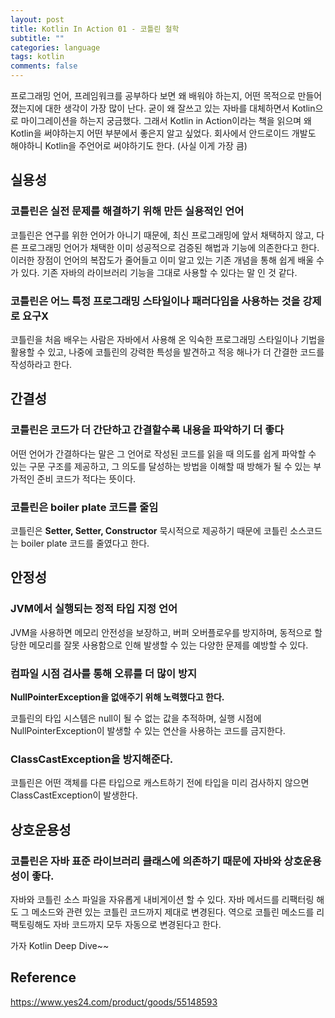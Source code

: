 ```yaml
---
layout: post
title: Kotlin In Action 01 - 코틀린 철학
subtitle: ""
categories: language
tags: kotlin
comments: false
---
```


프로그래밍 언어, 프레임워크를 공부하다 보면 왜 배워야 하는지, 
어떤 목적으로 만들어졌는지에 대한 생각이 가장 많이 난다. 
굳이 왜 잘쓰고 있는 자바를 대체하면서 Kotlin으로 마이그레이션을 하는지 궁금했다. 
그래서 Kotlin in Action이라는 책을 읽으며 왜 Kotlin을 써야하는지 어떤 부분에서 좋은지 알고 싶었다.
회사에서 안드로이드 개발도 해야하니 Kotlin을 주언어로 써야하기도 한다. (사실 이게 가장 큼)

## 실용성

### 코틀린은 실전 문제를 해결하기 위해 만든 실용적인 언어

코틀린은 연구를 위한 언어가 아니기 때문에, 
최신 프로그래밍에 앞서 채택하지 않고, 
다른 프로그래밍 언어가 채택한 이미 성공적으로 검증된 해법과 기능에 의존한다고 한다. 
이러한 장점이 언어의 복잡도가 줄어들고 이미 알고 있는 기존 개념을 통해 쉽게 배울 수가 있다. 
기존 자바의 라이브러리 기능을 그대로 사용할 수 있다는 말 인 것 같다.

### 코틀린은 어느 특정 프로그래밍 스타일이나 패러다임을 사용하는 것을 강제로 요구X

코틀린을 처음 배우는 사람은 자바에서 사용해 온 익숙한 프로그래밍 스타일이나 기법을 활용할 수 있고, 
나중에 코틀린의 강력한 특성을 발견하고 적응 해나가 더 간결한 코드를 작성하라고 한다.

## **간결성**

### **코틀린은 코드가 더 간단하고 간결할수록 내용을 파악하기 더 좋다**

어떤 언어가 간결하다는 말은 그 언어로 작성된 코드를 읽을 때 의도를 쉽게 파악할 수 있는 구문 구조를 제공하고, 
그 의도를 달성하는 방법을 이해할 때 방해가 될 수 있는 부가적인 준비 코드가 적다는 뜻이다.

### **코틀린은 boiler plate 코드를 줄임**

코틀린은 **Setter, Setter, Constructor** 묵시적으로 제공하기 때문에 코틀린 소스코드는 boiler plate 코드를 줄였다고 한다.

## 안정성

### **JVM에서 실행되는 정적 타입 지정 언어**

JVM을 사용하면 메모리 안전성을 보장하고, 버퍼 오버플로우를 방지하며, 동적으로 할당한 메모리를 잘못 사용함으로 인해 발생할 수 있는 다양한 문제를 예방할 수 있다.

### **컴파일 시점 검사를 통해 오류를 더 많이 방지**

**NullPointerException을 없애주기 위해 노력했다고 한다.**

코틀린의 타입 시스템은 null이 될 수 없는 값을 추적하며, 실행 시점에 NullPointerException이 발생할 수 있는 연산을 사용하는 코드를 금지한다.

### **ClassCastException을 방지해준다.**

코틀린은 어떤 객체를 다른 타입으로 캐스트하기 전에 타입을 미리 검사하지 않으면 ClassCastException이 발생한다.

## **상호운용성**

### **코틀린은 자바 표준 라이브러리 클래스에 의존하기 때문에 자바와 상호운용성이 좋다.**

자바와 코틀린 소스 파일을 자유롭게 내비게이션 할 수 있다.
자바 메서드를 리팩터링 해도 그 메소드와 관련 있는 코틀린 코드까지 제대로 변경된다. 
역으로 코틀린 메소드를 리팩토링해도 자바 코드까지 모두 자동으로 변경된다고 한다.

가자 Kotlin Deep Dive~~

## Reference

<https://www.yes24.com/product/goods/55148593>